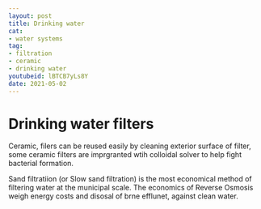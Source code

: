 ```yaml
--- 
layout: post 
title: Drinking water
cat: 
- water systems
tag: 
- filtration
- ceramic
- drinking water
youtubeid: lBTCB7yLs8Y
date: 2021-05-02
--- 
```


Drinking water filters
============================================= 
Ceramic, filers can be reused easily by cleaning exterior surface of filter, some ceramic filters are imprgranted wtih colloidal solver to help fight bacterial formation.

Sand filtratiion (or Slow sand filtration) is the most economical method of filtering water at the municipal scale. The economics of Reverse Osmosis weigh energy costs and disosal of brne efflunet, against clean water.
